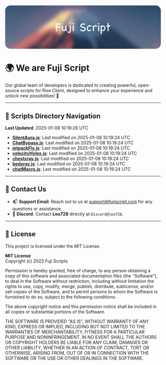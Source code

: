![Banner](.github/b.webp)

# 🌍 **We are Fuji Script**

Our global team of developers is dedicated to creating powerful, open-source scripts for Rise Client, designed to enhance your experience and unlock new possibilities! 🌟

---
<!-- SCRIPTS_NAVIGATION_START -->
## 📂 **Scripts Directory Navigation**

**Last Updated**: 2025-01-08 10:19:26 UTC

- **[SilentAura.js](scripts/SilentAura.js)**: Last modified on 2025-01-08 10:19:24 UTC
- **[ChatBypass.js](scripts/ChatBypass.js)**: Last modified on 2025-01-08 10:19:24 UTC
- **[jetpackFly.js](scripts/jetpackFly.js)**: Last modified on 2025-01-08 10:19:24 UTC
- **[velocityHylex.js](scripts/velocityHylex.js)**: Last modified on 2025-01-08 10:19:24 UTC
- **[chestxray.js](scripts/chestxray.js)**: Last modified on 2025-01-08 10:19:24 UTC
- **[bedxray.js](scripts/bedxray.js)**: Last modified on 2025-01-08 10:19:24 UTC
- **[chatMacro.js](scripts/chatMacro.js)**: Last modified on 2025-01-08 10:19:24 UTC

<!-- SCRIPTS_NAVIGATION_END -->

---

## 💬 **Contact Us**  
- 📬 **Support Email**: Reach out to us at [support@fujiscript.com](mailto:support@fujiscript.com) for any questions or assistance.  
- 💬 **Discord**: Contact **Leo728** directly at `Discord@leo728`.

---

## 📜 **License**

This project is licensed under the MIT License.  

**MIT License**  
Copyright (c) 2023 Fuji Scripts  

Permission is hereby granted, free of charge, to any person obtaining a copy of this software and associated documentation files (the "Software"), to deal in the Software without restriction, including without limitation the rights to use, copy, modify, merge, publish, distribute, sublicense, and/or sell copies of the Software, and to permit persons to whom the Software is furnished to do so, subject to the following conditions:  

The above copyright notice and this permission notice shall be included in all copies or substantial portions of the Software.  

THE SOFTWARE IS PROVIDED "AS IS", WITHOUT WARRANTY OF ANY KIND, EXPRESS OR IMPLIED, INCLUDING BUT NOT LIMITED TO THE WARRANTIES OF MERCHANTABILITY, FITNESS FOR A PARTICULAR PURPOSE AND NONINFRINGEMENT. IN NO EVENT SHALL THE AUTHORS OR COPYRIGHT HOLDERS BE LIABLE FOR ANY CLAIM, DAMAGES OR OTHER LIABILITY, WHETHER IN AN ACTION OF CONTRACT, TORT OR OTHERWISE, ARISING FROM, OUT OF OR IN CONNECTION WITH THE SOFTWARE OR THE USE OR OTHER DEALINGS IN THE SOFTWARE.  
